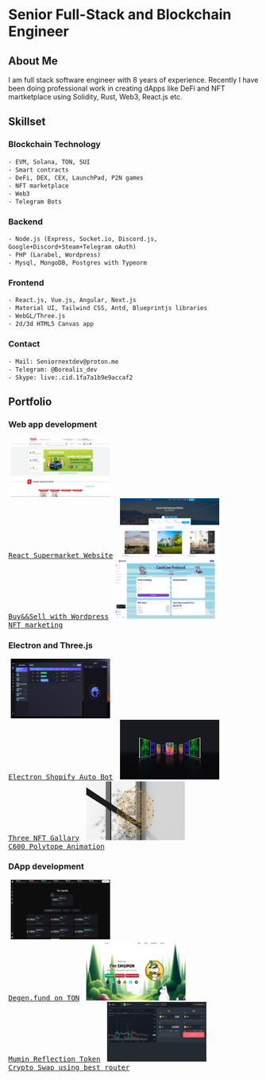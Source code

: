 # Senior Full-Stack and Blockchain Engineer


## About Me
I am full stack software engineer with 8 years of experience. Recently I have been doing professional work in creating dApps like DeFi and NFT martketplace using Solidity, Rust, Web3, React.js etc.
<br>

## Skillset
### Blockchain Technology
```
- EVM, Solana, TON, SUI
- Smart contracts
- DeFi, DEX, CEX, LaunchPad, P2N games
- NFT marketplace
- Web3
- Telegram Bots
```
### Backend 
```
- Node.js (Express, Socket.io, Discord.js, Google+Discord+Steam+Telegram oAuth)
- PHP (Larabel, Wordpress)
- Mysql, MongoDB, Postgres with Typeorm
```
### Frontend
```
- React.js, Vue.js, Angular, Next.js
- Material UI, Tailwind CSS, Antd, Blueprintjs libraries
- WebGL/Three.js
- 2d/3d HTML5 Canvas app
```
### Contact
```
- Mail: Seniornextdev@proton.me
- Telegram: @Borealis_dev
- Skype: live:.cid.1fa7a1b9e9accaf2
```
## Portfolio

### Web app development
<a target="_blank" style="margin:5px" href="https://linella.md/ro" ><kbd><img height="120" width="200" src="https://github.com/gitrexdev/gitrexdev/blob/main/assets/supermarket.PNG?raw=true" ><br/>React Supermarket Website</kbd></a>
<a target="_blank" style="margin:5px" href="https://adaevler.com/" ><kbd><img height="120" width="200" src="https://github.com/gitrexdev/gitrexdev/blob/main/assets/wordpress.png?raw=true" ><br/>Buy&&Sell with Wordpress</kbd></a>
<a target="_blank" style="margin:5px" href="https://app.cashcowprotocol.com/" ><kbd><img height="120" width="200" src="https://github.com/gitrexdev/gitrexdev/blob/main/assets/cashcow.PNG?raw=true" ><br/>NFT marketing</kbd></a>


### Electron and Three.js
<a target="_blank" style="margin:5px" href="https://github.com/mastre-io/mastre-releases/releases/download/1.0.32/Mastre.Setup.1.0.32.exe" ><kbd><img height="120" width="200" src="https://github.com/gitrexdev/gitrexdev/blob/main/assets/electron.png?raw=true" ><br/>Electron Shopify Auto Bot</kbd></a>
<a target="_blank" style="margin:5px" href="https://three-gallary.vercel.app/" ><kbd><img height="120" width="200" src="https://github.com/gitrexdev/gitrexdev/blob/main/assets/three_gallary.png?raw=true" ><br/>Three NFT Gallary</kbd></a>
<a target="_blank" style="margin:5px" href="https://jsgrowin-portfolio.herokuapp.com/samples/polytope/index.html" ><kbd><img height="120" width="200" src="https://github.com/gitrexdev/gitrexdev/blob/main/assets/polytope.png?raw=true" ><br/>C600 Polytope Animation</kbd></a>

### DApp development
<a target="_blank" style="margin:5px" href="https://degen-fund-ton.vercel.app" ><kbd><img height="120" width="200" src="https://github.com/Aurora3014/Aurora3014/blob/main/degen-ton-fund.PNG?raw=true" ><br/>Degen.fund on TON</kbd></a>
<a target="_blank" style="margin:5px" href="https://mumin.site" ><kbd><img height="120" width="200" src="https://github.com/Aurora3014/Aurora3014/blob/main/mumin.PNG?raw=true" ><br/>Mumin Reflection Token</kbd></a>
<a target="_blank" style="margin:5px" href="https://crypto-change.herokuapp.com/" ><kbd><img height="120" width="200" src="https://github.com/gitrexdev/gitrexdev/blob/main/assets/crypto.png?raw=true" ><br/>Crypto Swap using best router</kbd></a>


<br>
<br>
<br>
